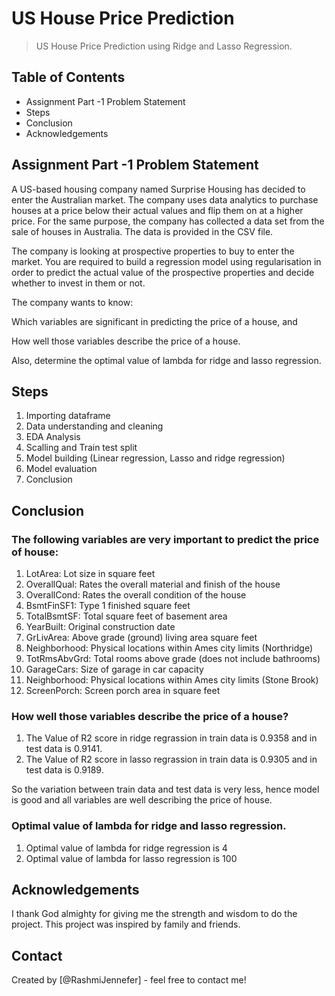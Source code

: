 # US House Price Prediction
> US House Price Prediction using Ridge and Lasso Regression.


## Table of Contents
* Assignment Part -1 Problem Statement
* Steps
* Conclusion
* Acknowledgements

<!-- You can include any other section that is pertinent to your problem -->

## Assignment Part -1 Problem Statement
A US-based housing company named Surprise Housing has decided to enter the Australian market. The company uses data analytics to purchase houses at a price below their actual values and flip them on at a higher price. For the same purpose, the company has collected a data set from the sale of houses in Australia. The data is provided in the CSV file.

The company is looking at prospective properties to buy to enter the market. You are required to build a regression model using regularisation in order to predict the actual value of the prospective properties and decide whether to invest in them or not.

The company wants to know:

Which variables are significant in predicting the price of a house, and

How well those variables describe the price of a house.

Also, determine the optimal value of lambda for ridge and lasso regression.

<!-- You don't have to answer all the questions - just the ones relevant to your project. -->

## Steps
1. Importing dataframe
2. Data understanding and cleaning
3. EDA Analysis
4. Scalling and Train test split
5. Model building (Linear regression, Lasso and ridge regression)
6. Model evaluation
7. Conclusion

<!-- You don't have to answer all the questions - just the ones relevant to your project. -->


## Conclusion
### The following variables are very important to predict the price of house:

1. LotArea: Lot size in square feet
2. OverallQual: Rates the overall material and finish of the house
3. OverallCond: Rates the overall condition of the house
4. BsmtFinSF1: Type 1 finished square feet
5. TotalBsmtSF: Total square feet of basement area
6. YearBuilt: Original construction date
7. GrLivArea: Above grade (ground) living area square feet
8. Neighborhood: Physical locations within Ames city limits (Northridge)
9. TotRmsAbvGrd: Total rooms above grade (does not include bathrooms)
10. GarageCars: Size of garage in car capacity
11. Neighborhood: Physical locations within Ames city limits (Stone Brook)
12. ScreenPorch: Screen porch area in square feet
<!-- As the libraries versions keep on changing, it is recommended to mention the version of library used in this project -->

### How well those variables describe the price of a house?
1. The Value of R2 score in ridge regrassion in train data is 0.9358 and in test data is 0.9141.
2. The Value of R2 score in lasso regrassion in train data is 0.9305 and in test data is 0.9189.

So the variation between train data and test data is very less, hence model is good and all variables are well describing the price of house.

### Optimal value of lambda for ridge and lasso regression.
1. Optimal value of lambda for ridge regression is 4
2. Optimal value of lambda for lasso regression is 100

## Acknowledgements
I thank God almighty for giving me the strength and wisdom to do the project.
This project was inspired by family and friends.


## Contact
Created by [@RashmiJennefer] - feel free to contact me!


<!-- Optional -->
<!-- ## License -->
<!-- This project is open source and available under the [... License](). -->

<!-- You don't have to include all sections - just the one's relevant to your project -->
